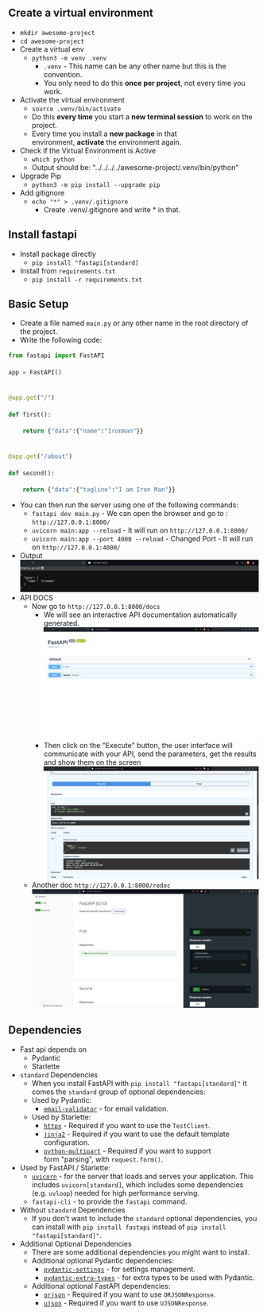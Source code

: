 ## Create a virtual environment
- `mkdir awesome-project`
- `cd awesome-project`
- Create a virtual env
	- `python3 -m venv .venv`
		- `.venv` - This name can be any other name but this is the convention.
		- You only need to do this **once per project**, not every time you work.
- Activate the virtual environment
	- `source .venv/bin/activate`
	- Do this **every time** you start a **new terminal session** to work on the project.
	- Every time you install a **new package** in that environment, **activate** the environment again.
- Check if the Virtual Environment is Active
	- `which python`
	- Output should be: "../../../../awesome-project/.venv/bin/python"
- Upgrade Pip
	- `python3 -m pip install --upgrade pip`
- Add gitignore
	- `echo "*" > .venv/.gitignore`
		-  Create .venv/.gitignore and write * in that.

## Install fastapi
- Install package directly
	- `pip install "fastapi[standard]`
- Install from `requirements.txt`
	- `pip install -r requirements.txt`
## Basic Setup
- Create a file named `main.py` or any other name in the root directory of the project.
- Write the following code:
```python
from fastapi import FastAPI

app = FastAPI()

  
@app.get("/")

def first():

	return {"data":{"name":"Ironman"}}

  
@app.get("/about")

def second():

	return {"data":{"tagline":"I am Iron Man"}}
```
- You can then run the server using one of the following commands:
	- `fastapi dev main.py` - We can open the browser and go to : `http://127.0.0.1:8000/`
	- `uvicorn main:app --reload` - It will run on `http://127.0.0.1:8000/`
	- `uvicorn main:app --port 4000 --reload` - Changed Port - It will run on `http://127.0.0.1:4000/`
- Output
  ![image](fastapi-exploration/images/image-1.png)
- API DOCS
	- Now go to `http://127.0.0.1:8000/docs`
		- We will see an interactive API documentation automatically generated.
		  ![image](fastapi-exploration/images/image-3.png)
		- Then click on the "Execute" button, the user interface will communicate with your API, send the parameters, get the results and show them on the screen
			![image](fastapi-exploration/images/image-4.png)
	- Another doc `http://127.0.0.1:8000/redoc`
		 ![image](fastapi-exploration/images/image-2.png)
## Dependencies
- Fast api depends on
	- Pydantic
	- Starlette
- `standard` Dependencies
	- When you install FastAPI with `pip install "fastapi[standard]"` it comes the `standard` group of optional dependencies:
	- Used by Pydantic:
		- [`email-validator`](https://github.com/JoshData/python-email-validator) - for email validation.
	- Used by Starlette:
		- [`httpx`](https://www.python-httpx.org/) - Required if you want to use the `TestClient`.
		- [`jinja2`](https://jinja.palletsprojects.com/) - Required if you want to use the default template configuration.
		- [`python-multipart`](https://github.com/Kludex/python-multipart) - Required if you want to support form "parsing", with `request.form()`.
- Used by FastAPI / Starlette:
	- [`uvicorn`](https://www.uvicorn.org/) - for the server that loads and serves your application. This includes `uvicorn[standard]`, which includes some dependencies (e.g. `uvloop`) needed for high performance serving.
	- `fastapi-cli` - to provide the `fastapi` command.
- Without `standard` Dependencies
	- If you don't want to include the `standard` optional dependencies, you can install with `pip install fastapi` instead of `pip install "fastapi[standard]"`.
- Additional Optional Dependencies
	- There are some additional dependencies you might want to install.
	- Additional optional Pydantic dependencies:
		- [`pydantic-settings`](https://docs.pydantic.dev/latest/usage/pydantic_settings/) - for settings management.
		- [`pydantic-extra-types`](https://docs.pydantic.dev/latest/usage/types/extra_types/extra_types/) - for extra types to be used with Pydantic.
	- Additional optional FastAPI dependencies:	
		- [`orjson`](https://github.com/ijl/orjson) - Required if you want to use `ORJSONResponse`.
		- [`ujson`](https://github.com/esnme/ultrajson) - Required if you want to use `UJSONResponse`.